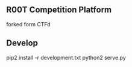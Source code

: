 ## R00T Competition Platform
forked form CTFd
## Develop
pip2 install -r development.txt
python2 serve.py
